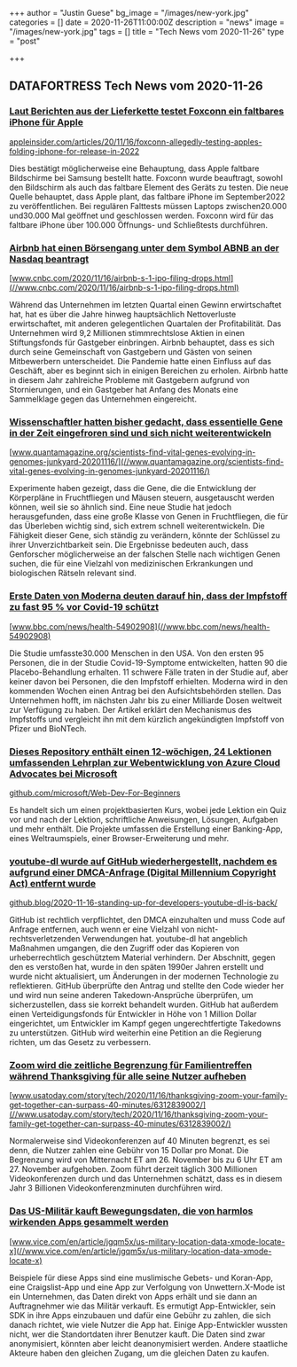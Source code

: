 +++
author = "Justin Guese"
bg_image = "/images/new-york.jpg"
categories = []
date = 2020-11-26T11:00:00Z
description = "news"
image = "/images/new-york.jpg"
tags = []
title = "Tech News vom 2020-11-26"
type = "post"

+++

        
## DATAFORTRESS Tech News vom 2020-11-26



### [Laut Berichten aus der Lieferkette testet Foxconn ein faltbares iPhone für Apple](//appleinsider.com/articles/20/11/16/foxconn-allegedly-testing-apples-folding-iphone-for-release-in-2022)


[appleinsider.com/articles/20/11/16/foxconn-allegedly-testing-apples-folding-iphone-for-release-in-2022](//appleinsider.com/articles/20/11/16/foxconn-allegedly-testing-apples-folding-iphone-for-release-in-2022)


Dies bestätigt möglicherweise eine Behauptung, dass Apple faltbare Bildschirme bei Samsung bestellt hatte. Foxconn wurde beauftragt, sowohl den Bildschirm als auch das faltbare Element des Geräts zu testen. Die neue Quelle behauptet, dass Apple plant, das faltbare iPhone im September2022 zu veröffentlichen. Bei regulären Falttests müssen Laptops zwischen20.000 und30.000 Mal geöffnet und geschlossen werden. Foxconn wird für das faltbare iPhone über 100.000 Öffnungs- und Schließtests durchführen.


### [Airbnb hat einen Börsengang unter dem Symbol ABNB an der Nasdaq beantragt](//www.cnbc.com/2020/11/16/airbnb-s-1-ipo-filing-drops.html)


[www.cnbc.com/2020/11/16/airbnb-s-1-ipo-filing-drops.html](//www.cnbc.com/2020/11/16/airbnb-s-1-ipo-filing-drops.html)


Während das Unternehmen im letzten Quartal einen Gewinn erwirtschaftet hat, hat es über die Jahre hinweg hauptsächlich Nettoverluste erwirtschaftet, mit anderen gelegentlichen Quartalen der Profitabilität. Das Unternehmen wird 9,2 Millionen stimmrechtslose Aktien in einen Stiftungsfonds für Gastgeber einbringen. Airbnb behauptet, dass es sich durch seine Gemeinschaft von Gastgebern und Gästen von seinen Mitbewerbern unterscheidet. Die Pandemie hatte einen Einfluss auf das Geschäft, aber es beginnt sich in einigen Bereichen zu erholen. Airbnb hatte in diesem Jahr zahlreiche Probleme mit Gastgebern aufgrund von Stornierungen, und ein Gastgeber hat Anfang des Monats eine Sammelklage gegen das Unternehmen eingereicht.


### [Wissenschaftler hatten bisher gedacht, dass essentielle Gene in der Zeit eingefroren sind und sich nicht weiterentwickeln](//www.quantamagazine.org/scientists-find-vital-genes-evolving-in-genomes-junkyard-20201116/)


[www.quantamagazine.org/scientists-find-vital-genes-evolving-in-genomes-junkyard-20201116/](//www.quantamagazine.org/scientists-find-vital-genes-evolving-in-genomes-junkyard-20201116/)


Experimente haben gezeigt, dass die Gene, die die Entwicklung der Körperpläne in Fruchtfliegen und Mäusen steuern, ausgetauscht werden können, weil sie so ähnlich sind. Eine neue Studie hat jedoch herausgefunden, dass eine große Klasse von Genen in Fruchtfliegen, die für das Überleben wichtig sind, sich extrem schnell weiterentwickeln. Die Fähigkeit dieser Gene, sich ständig zu verändern, könnte der Schlüssel zu ihrer Unverzichtbarkeit sein. Die Ergebnisse bedeuten auch, dass Genforscher möglicherweise an der falschen Stelle nach wichtigen Genen suchen, die für eine Vielzahl von medizinischen Erkrankungen und biologischen Rätseln relevant sind.


### [Erste Daten von Moderna deuten darauf hin, dass der Impfstoff zu fast 95 % vor Covid-19 schützt](//www.bbc.com/news/health-54902908)


[www.bbc.com/news/health-54902908](//www.bbc.com/news/health-54902908)


Die Studie umfasste30.000 Menschen in den USA. Von den ersten 95 Personen, die in der Studie Covid-19-Symptome entwickelten, hatten 90 die Placebo-Behandlung erhalten. 11 schwere Fälle traten in der Studie auf, aber keiner davon bei Personen, die den Impfstoff erhielten. Moderna wird in den kommenden Wochen einen Antrag bei den Aufsichtsbehörden stellen. Das Unternehmen hofft, im nächsten Jahr bis zu einer Milliarde Dosen weltweit zur Verfügung zu haben. Der Artikel erklärt den Mechanismus des Impfstoffs und vergleicht ihn mit dem kürzlich angekündigten Impfstoff von Pfizer und BioNTech.


### [Dieses Repository enthält einen 12-wöchigen, 24 Lektionen umfassenden Lehrplan zur Webentwicklung von Azure Cloud Advocates bei Microsoft](//github.com/microsoft/Web-Dev-For-Beginners)


[github.com/microsoft/Web-Dev-For-Beginners](//github.com/microsoft/Web-Dev-For-Beginners)


Es handelt sich um einen projektbasierten Kurs, wobei jede Lektion ein Quiz vor und nach der Lektion, schriftliche Anweisungen, Lösungen, Aufgaben und mehr enthält. Die Projekte umfassen die Erstellung einer Banking-App, eines Weltraumspiels, einer Browser-Erweiterung und mehr.


### [youtube-dl wurde auf GitHub wiederhergestellt, nachdem es aufgrund einer DMCA-Anfrage (Digital Millennium Copyright Act) entfernt wurde](//github.blog/2020-11-16-standing-up-for-developers-youtube-dl-is-back/)


[github.blog/2020-11-16-standing-up-for-developers-youtube-dl-is-back/](//github.blog/2020-11-16-standing-up-for-developers-youtube-dl-is-back/)


GitHub ist rechtlich verpflichtet, den DMCA einzuhalten und muss Code auf Anfrage entfernen, auch wenn er eine Vielzahl von nicht-rechtsverletzenden Verwendungen hat. youtube-dl hat angeblich Maßnahmen umgangen, die den Zugriff oder das Kopieren von urheberrechtlich geschütztem Material verhindern. Der Abschnitt, gegen den es verstoßen hat, wurde in den späten 1990er Jahren erstellt und wurde nicht aktualisiert, um Änderungen in der modernen Technologie zu reflektieren. GitHub überprüfte den Antrag und stellte den Code wieder her und wird nun seine anderen Takedown-Ansprüche überprüfen, um sicherzustellen, dass sie korrekt behandelt wurden. GitHub hat außerdem einen Verteidigungsfonds für Entwickler in Höhe von 1 Million Dollar eingerichtet, um Entwickler im Kampf gegen ungerechtfertigte Takedowns zu unterstützen. GitHub wird weiterhin eine Petition an die Regierung richten, um das Gesetz zu verbessern.


### [Zoom wird die zeitliche Begrenzung für Familientreffen während Thanksgiving für alle seine Nutzer aufheben](//www.usatoday.com/story/tech/2020/11/16/thanksgiving-zoom-your-family-get-together-can-surpass-40-minutes/6312839002/)


[www.usatoday.com/story/tech/2020/11/16/thanksgiving-zoom-your-family-get-together-can-surpass-40-minutes/6312839002/](//www.usatoday.com/story/tech/2020/11/16/thanksgiving-zoom-your-family-get-together-can-surpass-40-minutes/6312839002/)


Normalerweise sind Videokonferenzen auf 40 Minuten begrenzt, es sei denn, die Nutzer zahlen eine Gebühr von 15 Dollar pro Monat. Die Begrenzung wird von Mitternacht ET am 26. November bis zu 6 Uhr ET am 27. November aufgehoben. Zoom führt derzeit täglich 300 Millionen Videokonferenzen durch und das Unternehmen schätzt, dass es in diesem Jahr 3 Billionen Videokonferenzminuten durchführen wird.


### [Das US-Militär kauft Bewegungsdaten, die von harmlos wirkenden Apps gesammelt werden](//www.vice.com/en/article/jgqm5x/us-military-location-data-xmode-locate-x)


[www.vice.com/en/article/jgqm5x/us-military-location-data-xmode-locate-x](//www.vice.com/en/article/jgqm5x/us-military-location-data-xmode-locate-x)


Beispiele für diese Apps sind eine muslimische Gebets- und Koran-App, eine Craigslist-App und eine App zur Verfolgung von Unwettern.X-Mode ist ein Unternehmen, das Daten direkt von Apps erhält und sie dann an Auftragnehmer wie das Militär verkauft. Es ermutigt App-Entwickler, sein SDK in ihre Apps einzubauen und dafür eine Gebühr zu zahlen, die sich danach richtet, wie viele Nutzer die App hat. Einige App-Entwickler wussten nicht, wer die Standortdaten ihrer Benutzer kauft. Die Daten sind zwar anonymisiert, könnten aber leicht deanonymisiert werden. Andere staatliche Akteure haben den gleichen Zugang, um die gleichen Daten zu kaufen.